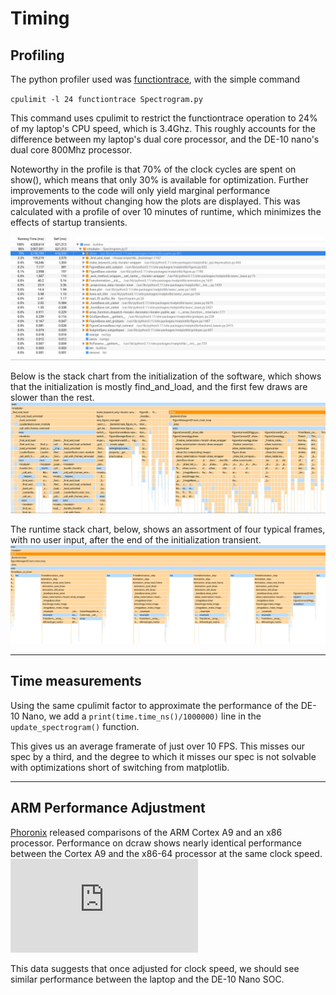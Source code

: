 # Timing
## Profiling
The python profiler used was [functiontrace](https://functiontrace.com/), with the simple command 

`cpulimit -l 24 functiontrace Spectrogram.py`

This command uses cpulimit to restrict the functiontrace operation to 24% of my laptop's CPU speed, which is 3.4Ghz. This roughly accounts for the difference between my laptop's dual core processor, and the DE-10 nano's dual core 800Mhz processor.

Noteworthy in the profile is that 70% of the clock cycles are spent on show(), which means that only 30% is available for optimization. Further improvements to the code will only yield marginal performance improvements without changing how the plots are displayed. This was calculated with a profile of over 10 minutes of runtime, which minimizes the effects of startup transients.

![Call Tree](call-tree.png)

Below is the stack chart from the initialization of the software, which shows that the initialization is mostly find_and_load, and the first few draws are slower than the rest.
![Startup Stack Chart](init-stack-chart.png)

The runtime stack chart, below, shows an assortment of four typical frames, with no user input, after the end of the initialization transient. 
![Runtime Stack Chart](runtime-stack-chart.png)

---
## Time measurements
Using the same cpulimit factor to approximate the performance of the DE-10 Nano, we add a `print(time.time_ns()/1000000)` line in the `update_spectrogram()` function.

This gives us an average framerate of just over 10 FPS. This misses our spec by a third, and the degree to which it misses our spec is not solvable with optimizations short of switching from matplotlib.

---
## ARM Performance Adjustment
[Phoronix](https://www.phoronix.com/review/gentoo_arm_x32/2) released comparisons of the ARM Cortex A9 and an x86 processor. Performance on dcraw shows nearly identical performance between the Cortex A9 and the x86-64 processor at the same clock speed.![Dcraw](https://openbenchmarking.org/embed.php?i=1208261-BY-MERGE844207&sha=2a20ad1&p=2)

This data suggests that once adjusted for clock speed, we should see similar performance between the laptop and the DE-10 Nano SOC.


